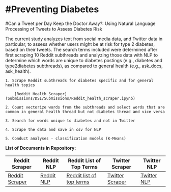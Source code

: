 # #Preventing Diabetes
#Can a Tweet per Day Keep the Doctor Away?: Using Natural Language Processing of Tweets to Assess Diabetes Risk


The current study analyzes text from social media data, and Twitter data in particular, to assess whether users might be at risk for type 2 diabetes, based on their tweets.  The search terms included were determined after first scraping 10 Reddit subthreads and analyzing those data with NLP to determine which words are unique to diabetes postings (e.g., diabetes and type2diabetes subthreads), as compared to general health (e.g., ask_docs, ask_health).



	1. Scrape Reddit subthreads for diabetes specific and for general health topics

        [Reddit Health Scraper](Submissions/DSI/Submissions/Reddit_health_scraper.ipynb)

	2. Count vectorize words from the subthreads and select words that are common in general health thread but not diabetes thread and vice versa

	3. Search for words unique to diabetes and not in Twitter

	4. Scrape the data and save in csv for NLP

	5. Conduct analyses - classification models (K-Means)

**List of Documents in Repository:**


| Reddit Scraper  | Reddit NLP|Reddit List of Top Terms| Twitter Scraper    | Twitter NLP | 
|---------|------------|------------|------------|---------|
|[Reddit Scraper](https://github.com/desantisa/Submissions/blob/master/Diabetes_Classify_Tweets/Reddit_health_scraper.ipynb)|[Reddit NLP](https://github.com/desantisa/Submissions/blob/master/Diabetes_Classify_Tweets/Reddit_NLP.ipynb)|[Reddit list of top terms](https://github.com/desantisa/Submissions/blob/master/Diabetes_Classify_Tweets/Reddit%20top%20terms.xlsx)|[Twitter Scraper](https://github.com/desantisa/Submissions/blob/master/Diabetes_Classify_Tweets/Twitter_scraper.ipynb)|[Twitter NLP](https://github.com/desantisa/Submissions/blob/master/Diabetes_Classify_Tweets/Twitter_NLP_clusters.ipynb)|

